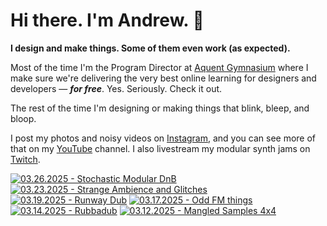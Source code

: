 # Hi there. I'm Andrew. 👋

**I design and make things. Some of them even work (as expected).**

Most of the time I'm the Program Director at [Aquent Gymnasium](http://thegymnasium.com) where I make sure we're delivering the very best online learning for designers and developers — _**for free**_. Yes. Seriously. Check it out.

The rest of the time I'm designing or making things that blink, bleep, and bloop.

I post my photos and noisy videos on [Instagram](https://instagram.com/laspalmas7), and you can see more of that on my [YouTube](https://youtube.com/@laspalmas7) channel. I also livestream my modular synth jams on [Twitch](https://twitch.tv/andrewpmiller).

<!-- BEGIN YOUTUBE-CARDS -->
[![03.26.2025 - Stochastic Modular DnB](https://ytcards.demolab.com/?id=RAmDzysMcbo&title=03.26.2025+-+Stochastic+Modular+DnB&lang=en&timestamp=1742989891&background_color=%230d1117&title_color=%23ffffff&stats_color=%23dedede&max_title_lines=1&width=250&border_radius=5 "03.26.2025 - Stochastic Modular DnB")](https://www.youtube.com/watch?v=RAmDzysMcbo)
[![03.23.2025 - Strange Ambience and Glitches](https://ytcards.demolab.com/?id=z-HUD7m8J_8&title=03.23.2025+-+Strange+Ambience+and+Glitches&lang=en&timestamp=1742764153&background_color=%230d1117&title_color=%23ffffff&stats_color=%23dedede&max_title_lines=1&width=250&border_radius=5 "03.23.2025 - Strange Ambience and Glitches")](https://www.youtube.com/watch?v=z-HUD7m8J_8)
[![03.19.2025 - Runway Dub](https://ytcards.demolab.com/?id=-SU7OecSR7A&title=03.19.2025+-+Runway+Dub&lang=en&timestamp=1742392052&background_color=%230d1117&title_color=%23ffffff&stats_color=%23dedede&max_title_lines=1&width=250&border_radius=5 "03.19.2025 - Runway Dub")](https://www.youtube.com/watch?v=-SU7OecSR7A)
[![03.17.2025 - Odd FM things](https://ytcards.demolab.com/?id=MC8yIZ2XBZE&title=03.17.2025+-+Odd+FM+things&lang=en&timestamp=1742224511&background_color=%230d1117&title_color=%23ffffff&stats_color=%23dedede&max_title_lines=1&width=250&border_radius=5 "03.17.2025 - Odd FM things")](https://www.youtube.com/watch?v=MC8yIZ2XBZE)
[![03.14.2025 - Rubbadub](https://ytcards.demolab.com/?id=LOL_RJ01V50&title=03.14.2025+-+Rubbadub&lang=en&timestamp=1741975608&background_color=%230d1117&title_color=%23ffffff&stats_color=%23dedede&max_title_lines=1&width=250&border_radius=5 "03.14.2025 - Rubbadub")](https://www.youtube.com/watch?v=LOL_RJ01V50)
[![03.12.2025 - Mangled Samples 4x4](https://ytcards.demolab.com/?id=8W6viIFStBs&title=03.12.2025+-+Mangled+Samples+4x4&lang=en&timestamp=1741835281&background_color=%230d1117&title_color=%23ffffff&stats_color=%23dedede&max_title_lines=1&width=250&border_radius=5 "03.12.2025 - Mangled Samples 4x4")](https://www.youtube.com/watch?v=8W6viIFStBs)
<!-- END YOUTUBE-CARDS -->
